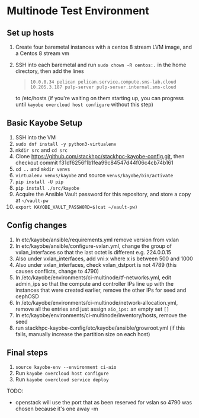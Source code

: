 # Multinode Test Environment 

## Set up hosts
1. Create four baremetal instances with a centos 8 stream LVM image, and a 
Centos 8 stream vm
2. SSH into each baremetal and run `sudo chown -R centos:.` in the home directory,
   then add the lines 
   >`10.0.0.34 pelican pelican.service.compute.sms-lab.cloud`  
   >`10.205.3.187 pulp-server pulp-server.internal.sms-cloud`  

   to /etc/hosts (if you're waiting on them starting up, you can progress until 
   `kayobe overcloud host configure` without this step)

## Basic Kayobe Setup
1. SSH into the VM
1. `sudo dnf install -y python3-virtualenv`
1. `mkdir src` and `cd src`
1. Clone https://github.com/stackhpc/stackhpc-kayobe-config.git, then checkout
   commit f31df6256f1b1fea99c84547d44f06c4cb74b161 
1. `cd ..` and `mkdir venvs`
1. `virtualenv venvs/kayobe` and source `venvs/kayobe/bin/activate`
1. `pip install -U pip`
1. `pip install ./src/kayobe`
1. Acquire the Ansible Vault password for this repository, and store a copy at
``~/vault-pw``
1. `export KAYOBE_VAULT_PASSWORD=$(cat ~/vault-pw)`

## Config changes
1. In etc/kayobe/ansible/requirements.yml remove version from vxlan
4. In etc/kayobe/ansible/configure-vxlan.yml, change the group of
vxlan_interfaces so that the last octet is different e.g. 224.0.0.15
5. Also under vxlan_interfaces, add vni:x where x is between 500 and 1000
5. Also under vxlan_interfaces, check vxlan_dstport is not 4789 (this causes
conflicts, change to 4790)
6. In /etc/kayobe/environments/ci-multinode/tf-networks.yml, 
   edit admin_ips so that the compute and controller IPs line up with the 
   instances that were created earlier, remove the other IPs for seed and 
   cephOSD
7. In /etc/kayobe/environments/ci-multinode/network-allocation.yml, remove all
the entries and just assign `aio_ips:` an empty set `[]`
8. In etc/kayobe/environments/ci-multinode/inventory/hosts, remove the seed
9. run stackhpc-kayobe-config/etc/kayobe/ansible/growroot.yml (if this fails,
manually increase the partition size on each host)

## Final steps
1. `source kayobe-env --environment ci-aio`
10. Run `kayobe overcloud host configure`
11. Run `kayobe overcloud service deploy`

TODO:
- openstack will use the port that as been reserved for vslan so 4790 was chosen because it's one away
-m 
